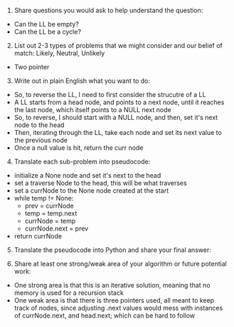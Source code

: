 1. Share questions you would ask to help understand the question:
- Can the LL be empty?
- Can the LL be a cycle?

2. List out 2-3 types of problems that we might consider and our belief of match: Likely, Neutral, Unlikely
- Two pointer

3. Write out in plain English what you want to do: 
- So, to reverse the LL, I need to first consider the strucutre of a LL
- A LL starts from a head node, and points to a next node, until it reaches the last node, which itself points to a NULL next node
- So, to reverse, I should start with a NULL node, and then, set it's next node to the head
- Then, iterating through the LL, take each node and set its next value to the previous node
- Once a null value is hit, return the curr node

4. Translate each sub-problem into pseudocode:
- initialize a None node and set it's next to the head
- set a traverse Node to the head, this will be what traverses 
- set a currNode to the None node created at the start
- while temp != None:
    - prev = currNode
    - temp = temp.next
    - currNode = temp
    - currNode.next = prev
- return currNode

5. Translate the pseudocode into Python and share your final answer:
  <!-- class Solution:
    def reverseList(self, head: Optional[ListNode]) -> Optional[ListNode]:
        currNode = None

        while head:
            prev = currNode
            currNode = head
            head = head.next
            currNode.next = prev
        return currNode  -->

6. Share at least one strong/weak area of your algorithm or future potential work:
- One strong area is that this is an iterative solution, meaning that no memory is used for a recursion stack
- One weak area is that there is three pointers used, all meant to keep track of nodes, since adjusting .next values would mess with instances of currNode.next, and head.next; which can be hard to follow